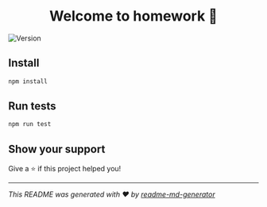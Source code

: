 <h1 align="center">Welcome to homework 👋</h1>
<p>
  <img alt="Version" src="https://img.shields.io/npm/v/homework.svg">
</p>

## Install

```sh
npm install
```

## Run tests

```sh
npm run test
```

## Show your support

Give a ⭐️ if this project helped you!

***
_This README was generated with ❤️ by [readme-md-generator](https://github.com/kefranabg/readme-md-generator)_